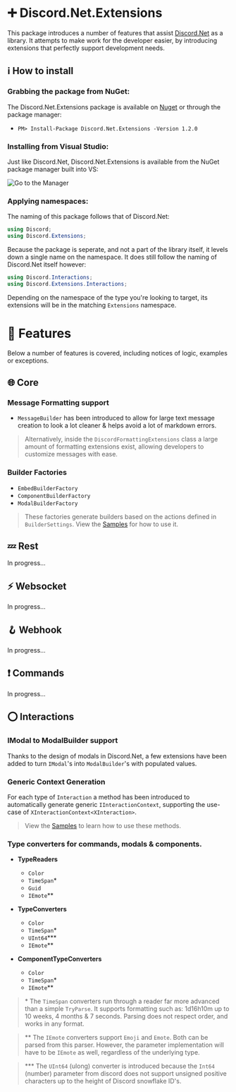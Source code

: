 # ➕ Discord.Net.Extensions

This package introduces a number of features that assist [Discord.Net](https://github.com/discord-net/Discord.Net) as a library. 
It attempts to make work for the developer easier, by introducing extensions that perfectly support development needs.

## ℹ️ How to install

### Grabbing the package from NuGet:

The Discord.Net.Extensions package is available on [Nuget](https://www.nuget.org/packages/Discord.Net.Extensions/) or through the package manager:
- `PM> Install-Package Discord.Net.Extensions -Version 1.2.0`

### Installing from Visual Studio:

Just like Discord.Net, Discord.Net.Extensions is available from the NuGet package manager built into VS:

![Go to the Manager](https://rozen.one/files/devenv_JcPwXUnJxP.png)

### Applying namespaces:

The naming of this package follows that of Discord.Net:

```cs
using Discord;
using Discord.Extensions;
```

Because the package is seperate, and not a part of the library itself, it levels down a single name on the namespace. 
It does still follow the naming of Discord.Net itself however:

```cs
using Discord.Interactions;
using Discord.Extensions.Interactions;
```

Depending on the namespace of the type you're looking to target, its extensions will be in the matching `Extensions` namespace.

# 📑 Features

Below a number of features is covered, including notices of logic, examples or exceptions.

## 🌐 Core

### Message Formatting support

- `MessageBuilder` has been introduced to allow for large text message creation to look a lot cleaner & helps avoid a lot of markdown errors.

> Alternatively, inside the `DiscordFormattingExtensions` class a large amount of formatting extensions exist, allowing developers to customize messages with ease.

### Builder Factories

- `EmbedBuilderFactory`
- `ComponentBuilderFactory`
- `ModalBuilderFactory`

> These factories generate builders based on the actions defined in `BuilderSettings`. View the [Samples](https://github.com/Rozen4334/Discord.Net.Extensions/tree/master/Samples) for how to use it.

## 💤 Rest

In progress...

## ⚡ Websocket

In progress...

## 🪝 Webhook

In progress...

## ❗ Commands

In progress...

## ⭕ Interactions

### IModal to ModalBuilder support

Thanks to the design of modals in Discord.Net, a few extensions have been added to turn `IModal`'s into `ModalBuilder`'s with populated values.

### Generic Context Generation

For each type of `Interaction` a method has been introduced to automatically generate generic `IInteractionContext`, 
supporting the use-case of `XInteractionContext<XInteraction>`.

> View the [Samples](https://github.com/Rozen4334/Discord.Net.Extensions/tree/master/Samples) to learn how to use these methods.

### Type converters for commands, modals & components.

- **TypeReaders**
  - `Color`
  - `TimeSpan`\*
  - `Guid`
  - `IEmote`\*\*

- **TypeConverters**
  - `Color`
  - `TimeSpan`\*
  - `UInt64`\*\*\*
  - `IEmote`\*\*

- **ComponentTypeConverters**
  - `Color`
  - `TimeSpan`\*
  - `IEmote`\*\*

> \* The `TimeSpan` converters run through a reader far more advanced than a simple `TryParse`. 
> It supports formatting such as: 1d16h10m up to 10 weeks, 4 months & 7 seconds. Parsing does not respect order, and works in any format.

> \*\* The `IEmote` converters support `Emoji` and `Emote`. Both can be parsed from this parser. 
> However, the parameter implementation will have to be `IEmote` as well, regardless of the underlying type.

> \*\*\* The `UInt64` (ulong) converter is introduced because the `Int64` (number) 
> parameter from discord does not support unsigned positive characters up to the height of Discord snowflake ID's.
